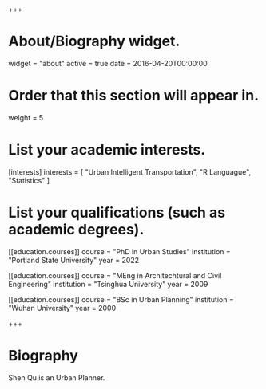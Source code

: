 +++
# About/Biography widget.
widget = "about"
active = true
date = 2016-04-20T00:00:00

# Order that this section will appear in.
weight = 5

# List your academic interests.
[interests]
  interests = [
    "Urban Intelligent Transportation",
    "R Languague",
    "Statistics"
    ]

# List your qualifications (such as academic degrees).
[[education.courses]]
  course = "PhD in Urban Studies"
  institution = "Portland State University"
  year = 2022

[[education.courses]]
  course = "MEng in Architechtural and Civil Engineering"
  institution = "Tsinghua University"
  year = 2009

[[education.courses]]
  course = "BSc in Urban Planning"
  institution = "Wuhan University"
  year = 2000
 
+++

# Biography

Shen Qu is an Urban Planner. 

